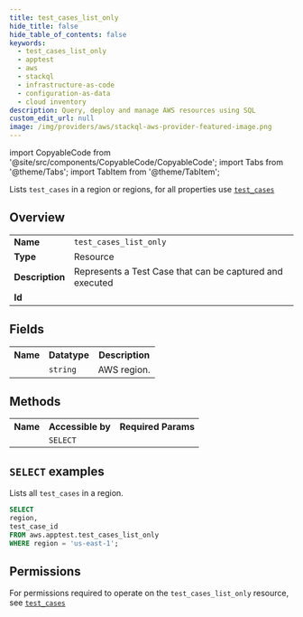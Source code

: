 ```yaml
---
title: test_cases_list_only
hide_title: false
hide_table_of_contents: false
keywords:
  - test_cases_list_only
  - apptest
  - aws
  - stackql
  - infrastructure-as-code
  - configuration-as-data
  - cloud inventory
description: Query, deploy and manage AWS resources using SQL
custom_edit_url: null
image: /img/providers/aws/stackql-aws-provider-featured-image.png
---
```


import CopyableCode from '@site/src/components/CopyableCode/CopyableCode';
import Tabs from '@theme/Tabs';
import TabItem from '@theme/TabItem';

Lists <code>test_cases</code> in a region or regions, for all properties use <a href="/providers/aws/serviceName/test_cases/"><code>test_cases</code></a>

## Overview
<table><tbody>
<tr><td><b>Name</b></td><td><code>test_cases_list_only</code></td></tr>
<tr><td><b>Type</b></td><td>Resource</td></tr>
<tr><td><b>Description</b></td><td>Represents a Test Case that can be captured and executed</td></tr>
<tr><td><b>Id</b></td><td><CopyableCode code="aws.apptest.test_cases_list_only" /></td></tr>
</tbody></table>

## Fields
<table><tbody><tr><th>Name</th><th>Datatype</th><th>Description</th></tr><tr><td><CopyableCode code="region" /></td><td><code>string</code></td><td>AWS region.</td></tr>
</tbody></table>

## Methods

<table><tbody>
  <tr>
    <th>Name</th>
    <th>Accessible by</th>
    <th>Required Params</th>
  </tr>
  <tr>
    <td><CopyableCode code="list_resources" /></td>
    <td><code>SELECT</code></td>
    <td><CopyableCode code="region" /></td>
  </tr>
</tbody></table>

## `SELECT` examples
Lists all <code>test_cases</code> in a region.
```sql
SELECT
region,
test_case_id
FROM aws.apptest.test_cases_list_only
WHERE region = 'us-east-1';
```


## Permissions

For permissions required to operate on the <code>test_cases_list_only</code> resource, see <a href="/providers/aws/apptest/test_cases/#permissions"><code>test_cases</code></a>

